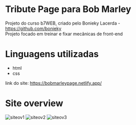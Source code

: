 # Tribute Page para Bob Marley
Projeto do curso b7WEB, criado pelo Bonieky Lacerda - https://github.com/bonieky </br>
Projeto focado em treinar e fixar mecânicas de front-end

# Linguagens utilizadas
- html
- css


link do site: https://bobmarleypage.netlify.app/


# Site overview

![siteov1](https://github.com/lucas-jurgensen/tribute-page/assets/114704161/93660e5e-a1ca-4a34-8db7-a9e2cbf92b35)
![siteov2](https://github.com/lucas-jurgensen/tribute-page/assets/114704161/fe018ebc-701e-4bab-abbd-46efdd54ce77)
![siteov3](https://github.com/lucas-jurgensen/tribute-page/assets/114704161/e6639077-ecd7-4b5a-a88c-4612a819f368)
